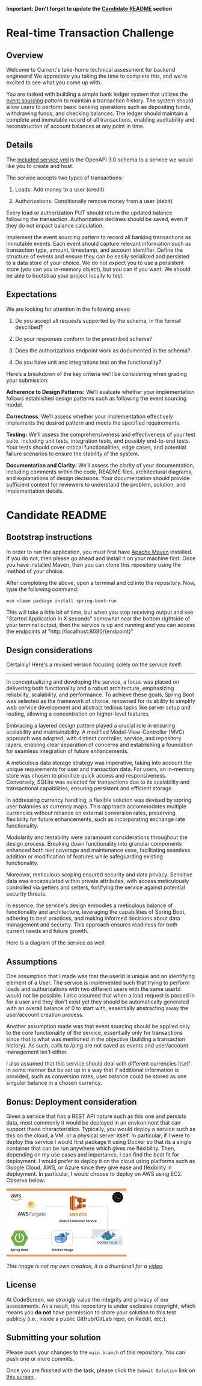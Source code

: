 **Important: Don't forget to update the [Candidate README](#candidate-readme) section**

Real-time Transaction Challenge
===============================
## Overview
Welcome to Current's take-home technical assessment for backend engineers! We appreciate you taking the time to complete this, and we're excited to see what you come up with.

You are tasked with building a simple bank ledger system that utilizes the [event sourcing](https://martinfowler.com/eaaDev/EventSourcing.html) pattern to maintain a transaction history. The system should allow users to perform basic banking operations such as depositing funds, withdrawing funds, and checking balances. The ledger should maintain a complete and immutable record of all transactions, enabling auditability and reconstruction of account balances at any point in time.

## Details
The [included service.yml](service.yml) is the OpenAPI 3.0 schema to a service we would like you to create and host.

The service accepts two types of transactions:
1) Loads: Add money to a user (credit)

2) Authorizations: Conditionally remove money from a user (debit)

Every load or authorization PUT should return the updated balance following the transaction. Authorization declines should be saved, even if they do not impact balance calculation.


Implement the event sourcing pattern to record all banking transactions as immutable events. Each event should capture relevant information such as transaction type, amount, timestamp, and account identifier.
Define the structure of events and ensure they can be easily serialized and persisted to a data store of your choice. We do not expect you to use a persistent store (you can you in-memory object), but you can if you want. We should be able to bootstrap your project locally to test.

## Expectations
We are looking for attention in the following areas:
1) Do you accept all requests supported by the schema, in the format described?

2) Do your responses conform to the prescribed schema?

3) Does the authorizations endpoint work as documented in the schema?

4) Do you have unit and integrations test on the functionality?

Here’s a breakdown of the key criteria we’ll be considering when grading your submission:

**Adherence to Design Patterns:** We’ll evaluate whether your implementation follows established design patterns such as following the event sourcing model.

**Correctness**: We’ll assess whether your implementation effectively implements the desired pattern and meets the specified requirements.

**Testing:** We’ll assess the comprehensiveness and effectiveness of your test suite, including unit tests, integration tests, and possibly end-to-end tests. Your tests should cover critical functionalities, edge cases, and potential failure scenarios to ensure the stability of the system.

**Documentation and Clarity:** We’ll assess the clarity of your documentation, including comments within the code, README files, architectural diagrams, and explanations of design decisions. Your documentation should provide sufficient context for reviewers to understand the problem, solution, and implementation details.

# Candidate README
## Bootstrap instructions
In order to run the application, you must first have [Apache Maven](https://maven.apache.org) installed. If you do not, then please go ahead and install it on your machine first. Once you have installed Maven, then you can clone this repository using the method of your choice.

After completing the above, open a terminal and cd into the repository. Now, type the following command:

```
mvn clean package install spring-boot:run
```

This will take a little bit of time, but when you stop receiving output and see "Started Application in X seconds" somewhat near the bottom rightside
of your terminal output, then the service is up and running and you can access the endpoints at "http://localhost:8080/{endpoint}"

## Design considerations

Certainly! Here's a revised version focusing solely on the service itself:

---

In conceptualizing and developing the service, a focus was placed on delivering both functionality and a robust architecture, emphasizing reliability, scalability, and performance. To achieve these goals, Spring Boot was selected as the framework of choice, renowned for its ability to simplify web service development and abstract tedious tasks like server setup and routing, allowing a concentration on higher-level features.

Embracing a layered design pattern played a crucial role in ensuring scalability and maintainability. A modified Model-View-Controller (MVC) approach was adopted, with distinct controller, service, and repository layers, enabling clear separation of concerns and establishing a foundation for seamless integration of future enhancements.

A meticulous data storage strategy was imperative, taking into account the unique requirements for user and transaction data. For users, an in-memory store was chosen to prioritize quick access and responsiveness. Conversely, SQLite was selected for transactions due to its scalability and transactional capabilities, ensuring persistent and efficient storage.

In addressing currency handling, a flexible solution was devised by storing user balances as currency maps. This approach accommodates multiple currencies without reliance on external conversion rates, preserving flexibility for future enhancements, such as incorporating exchange rate functionality.

Modularity and testability were paramount considerations throughout the design process. Breaking down functionality into granular components enhanced both test coverage and maintenance ease, facilitating seamless addition or modification of features while safeguarding existing functionality.

Moreover, meticulous scoping ensured security and data privacy. Sensitive data was encapsulated within private attributes, with access meticulously controlled via getters and setters, fortifying the service against potential security threats.

In essence, the service's design embodies a meticulous balance of functionality and architecture, leveraging the capabilities of Spring Boot, adhering to best practices, and making informed decisions about data management and security. This approach ensures readiness for both current needs and future growth.

Here is a diagram of the service as well:






## Assumptions

One assumption that I made was that the userId is unique and an identifying element of a User. The service is implemented such that trying to perform loads and authorizations with two different users with the same userId would not be possible. I also assumed that when a load request is passed in for a user and they don't exist yet they should be automatically generated with an overall balance of 0 to start with, essentially abstracting away the user/account creation process.

Another assumption made was that event sourcing should be applied only to the core functionality of the service, essentially only for transactions since that is what was mentioned in the objective (building a transaction history). As such, calls to /ping are not saved as events and user/account management isn't either. 

I also assumed that this service should deal with different currencies itself in some manner but be set up in a way that if additional information is provided, such as conversion rates, user balance could be stored as one singular balance in a chosen currency.


## Bonus: Deployment consideration

Given a service that has a REST API nature such as this one and persists data, most commonly it would be deployed in an environment that can support
these characteristics. Typically, you would deploy a service such as this on the cloud, a VM, or a physical server itself. In particular, if I were to
deploy this service I would first package it using Docker so that its a single container that can be run anywhere which gives me flexibility. Then, depending on my use cases and importance, I can find the best fit for deployment. I would prefer to deploy it on the cloud using platforms such as Google Cloud, AWS, or Azure since they give ease and flexibility in deployment. In particular, I would choose to deploy on AWS using EC2. Observe below:

![diagram of deployment on aws](images/aws.jpg)

*This image is not my own creation, it is a thumbnail for a [video](https://www.youtube.com/watch?app=desktop&v=z7_LdCVnCRU).*

## License

At CodeScreen, we strongly value the integrity and privacy of our assessments. As a result, this repository is under exclusive copyright, which means you **do not** have permission to share your solution to this test publicly (i.e., inside a public GitHub/GitLab repo, on Reddit, etc.). <br>

## Submitting your solution

Please push your changes to the `main branch` of this repository. You can push one or more commits. <br>

Once you are finished with the task, please click the `Submit Solution` link on <a href="https://app.codescreen.com/candidate/f0425321-3c8b-49af-91b1-12993bc5950b" target="_blank">this screen</a>.